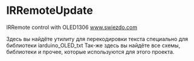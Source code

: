 # IRRemoteUpdate
IRRemote control with OLED1306
www.swiezdo.com

Здесь вы найдёте утилиту для перекодировки текста специально для библиотеки iarduino_OLED_txt
Так-же здесь вы найдёте все схемы, библиотеки и прочее, которые используются для этого проекта.

